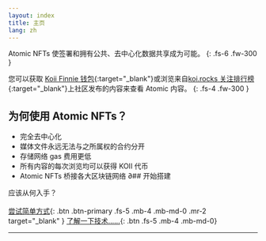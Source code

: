 ```yaml
---
layout: index
title: 主页
lang: zh
---
```


Atomic NFTs 使签署和拥有公共、去中心化数据共享成为可能。
{: .fs-6 .fw-300 }

您可以获取 [Koii Finnie 钱包](https://chrome.google.com/webstore/detail/finnie/cjmkndjhnagcfbpiemnkdpomccnjblmj){:target="\_blank"}或浏览来自[koi.rocks 关注排行榜](https://koi.rocks/){:target="\_blank"}上社区发布的内容来查看 Atomic 内容。
{: .fs-4 .fw-300 }

## 为何使用 Atomic NFTs？

- 完全去中心化
- 媒体文件永远无法与之所属权的合约分开
- 存储网络 gas 费用更低
- 所有内容的每次浏览均可以获得 KOII 代币
- Atomic NFTs 桥接各大区块链网络
  ∂## 开始搭建

应该从何入手？
<br>
<br>
[尝试简单方式](https://chrome.google.com/webstore/detail/finnie/cjmkndjhnagcfbpiemnkdpomccnjblmj){: .btn .btn-primary .fs-5 .mb-4 .mb-md-0 .mr-2 target="\_blank" } [了解一下技术……](/en/General-definition-of-an-atomic-NFT/){: .btn .fs-5 .mb-4 .mb-md-0}

---
